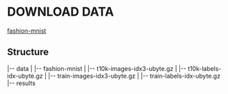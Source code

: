 # DOWNLOAD DATA
[fashion-mnist](https://github.com/zalandoresearch/fashion-mnist)

## Structure

|-- data
|     |-- fashion-mnist
|          |-- t10k-images-idx3-ubyte.gz
|          |-- t10k-labels-idx-ubyte.gz
|          |-- train-images-idx3-ubyte.gz
|          |-- train-labels-idx-ubyte.gz
|-- results

